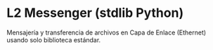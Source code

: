 # L2 Messenger (stdlib Python)
Mensajería y transferencia de archivos en Capa de Enlace (Ethernet) usando solo biblioteca estándar.
